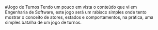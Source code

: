 #Jogo de Turnos
Tendo um pouco em vista o conteúdo que vi em Engenharia de Software, este jogo será um rabisco simples onde tento mostrar o conceito de atores, estados e comportamentos, na prática, uma simples batalha de um jogo de turnos.
